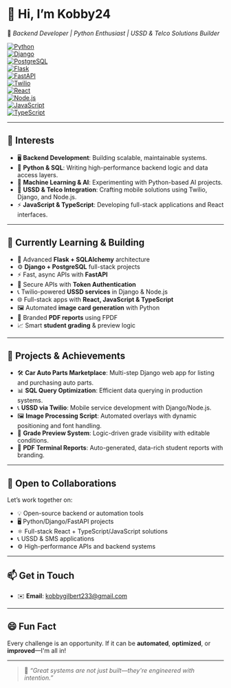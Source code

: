 # 👋 Hi, I’m **Kobby24**  
🎯 *Backend Developer | Python Enthusiast | USSD & Telco Solutions Builder*

[![Python](https://img.shields.io/badge/Python-3.x-blue.svg?logo=python)](https://www.python.org/)  
[![Django](https://img.shields.io/badge/Django-%23232F3E.svg?logo=django&logoColor=white)](https://www.djangoproject.com/)  
[![PostgreSQL](https://img.shields.io/badge/PostgreSQL-316192.svg?logo=postgresql&logoColor=white)](https://www.postgresql.org/)  
[![Flask](https://img.shields.io/badge/Flask-%23000.svg?logo=flask&logoColor=white)](https://flask.palletsprojects.com/)  
[![FastAPI](https://img.shields.io/badge/FastAPI-005571?logo=fastapi&logoColor=white)](https://fastapi.tiangolo.com/)  
[![Twilio](https://img.shields.io/badge/Twilio-Red?logo=twilio&logoColor=white)](https://www.twilio.com/)  
[![React](https://img.shields.io/badge/React-20232A?logo=react&logoColor=61DAFB)](https://reactjs.org/)  
[![Node.js](https://img.shields.io/badge/Node.js-339933.svg?logo=nodedotjs&logoColor=white)](https://nodejs.org/)  
[![JavaScript](https://img.shields.io/badge/JavaScript-F7DF1E?logo=javascript&logoColor=black)](https://developer.mozilla.org/en-US/docs/Web/JavaScript)  
[![TypeScript](https://img.shields.io/badge/TypeScript-3178C6?logo=typescript&logoColor=white)](https://www.typescriptlang.org/)

---

## 👀 Interests
- 🖥️ **Backend Development**: Building scalable, maintainable systems.
- 🐍 **Python & SQL**: Writing high-performance backend logic and data access layers.
- 🤖 **Machine Learning & AI**: Experimenting with Python-based AI projects.
- 📲 **USSD & Telco Integration**: Crafting mobile solutions using Twilio, Django, and Node.js.
- ⚡ **JavaScript & TypeScript**: Developing full-stack applications and React interfaces.

---

## 🌱 Currently Learning & Building
- 🚀 Advanced **Flask + SQLAlchemy** architecture  
- ⚙️ **Django + PostgreSQL** full-stack projects  
- ⚡ Fast, async APIs with **FastAPI**  
- 🔐 Secure APIs with **Token Authentication**  
- 📞 Twilio-powered **USSD services** in Django & Node.js  
- 🌐 Full-stack apps with **React, JavaScript & TypeScript**  
- 🖼️ Automated **image card generation** with Python  
- 📄 Branded **PDF reports** using FPDF  
- 📈 Smart **student grading** & preview logic  

---

## 💼 Projects & Achievements
- 🛠️ **Car Auto Parts Marketplace**: Multi-step Django web app for listing and purchasing auto parts.  
- 📊 **SQL Query Optimization**: Efficient data querying in production systems.  
- 📞 **USSD via Twilio**: Mobile service development with Django/Node.js.  
- 🖼️ **Image Processing Script**: Automated overlays with dynamic positioning and font handling.  
- 🧠 **Grade Preview System**: Logic-driven grade visibility with editable conditions.  
- 📄 **PDF Terminal Reports**: Auto-generated, data-rich student reports with branding.

---

## 💞️ Open to Collaborations
Let’s work together on:
- 💡 Open-source backend or automation tools  
- 🖥️ Python/Django/FastAPI projects  
- ⚛️ Full-stack React + TypeScript/JavaScript solutions  
- 📞 USSD & SMS applications  
- ⚙️ High-performance APIs and backend systems  

---

## 📫 Get in Touch
- ✉️ **Email**: [kobbygilbert233@gmail.com](mailto:kobbygilbert233@gmail.com)  

---

## 😄 Fun Fact
Every challenge is an opportunity. If it can be **automated**, **optimized**, or **improved**—I'm all in!

---

> 📌 *“Great systems are not just built—they're engineered with intention.”*
